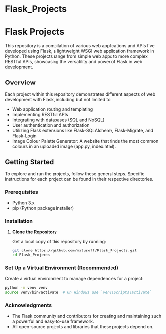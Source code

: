 # Flask_Projects

# Flask Projects

This repository is a compilation of various web applications and APIs I've developed using Flask, a lightweight WSGI web application framework in Python. These projects range from simple web apps to more complex RESTful APIs, showcasing the versatility and power of Flask in web development.

## Overview

Each project within this repository demonstrates different aspects of web development with Flask, including but not limited to:

- Web application routing and templating
- Implementing RESTful APIs
- Integrating with databases (SQL and NoSQL)
- User authentication and authorization
- Utilizing Flask extensions like Flask-SQLAlchemy, Flask-Migrate, and Flask-Login
- Image Colour Palette Generator: A website that finds the most common colours in an uploaded image (app.py, index.html).

## Getting Started

To explore and run the projects, follow these general steps. Specific instructions for each project can be found in their respective directories.

### Prerequisites

- Python 3.x
- pip (Python package installer)

### Installation

1. **Clone the Repository**

   Get a local copy of this repository by running:

   ```bash
   git clone https://github.com/matusoff/Flask_Projects.git
   cd Flask_Projects

### Set Up a Virtual Environment (Recommended)

Create a virtual environment to manage dependencies for a project:
   ```bash
   python -m venv venv
   source venv/bin/activate  # On Windows use `venv\Scripts\activate`
   ```

### Acknowledgments
- The Flask community and contributors for creating and maintaining such a powerful and easy-to-use framework.
- All open-source projects and libraries that these projects depend on.

